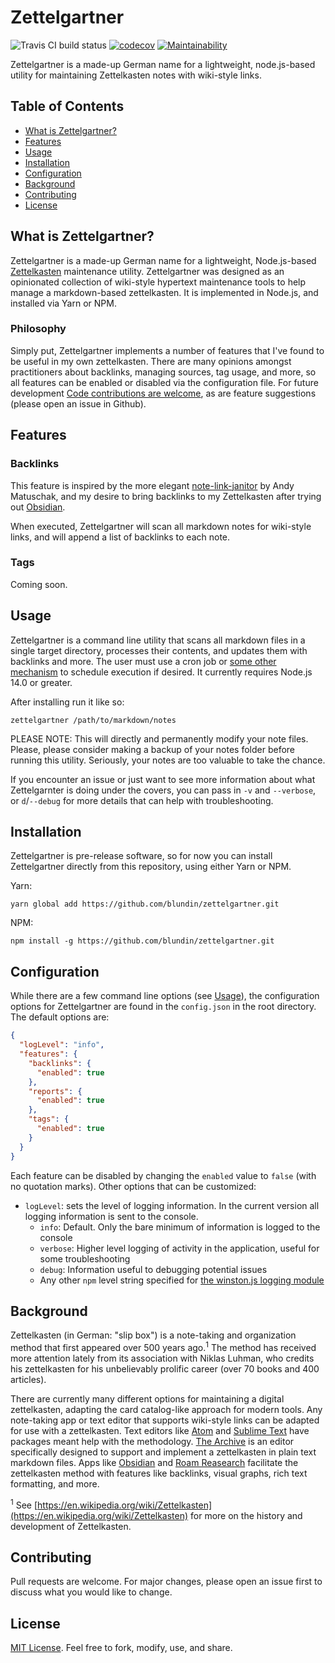 # Zettelgartner

![Travis CI build status](https://travis-ci.org/blundin/zettelgartner.svg?branch=master) [![codecov](https://codecov.io/gh/blundin/zettelgartner/branch/master/graph/badge.svg?token=5BHTEPSNFZ)](https://codecov.io/gh/blundin/zettelgartner) [![Maintainability](https://api.codeclimate.com/v1/badges/e1822c7d10438a991a00/maintainability)](https://codeclimate.com/github/blundin/zettelgartner/maintainability)

Zettelgartner is a made-up German name for a lightweight, node.js-based utility for maintaining Zettelkasten notes with wiki-style links.

## Table of Contents

- [What is Zettelgartner?](#what-is-zettelgartner)
- [Features](#features)
- [Usage](#usage)
- [Installation](#installation)
- [Configuration](#configuration)
- [Background](#background)
- [Contributing](#contributing)
- [License](#license)

## What is Zettelgartner?

Zettelgartner is a made-up German name for a lightweight, Node.js-based [Zettelkasten](https://zettelkasten.de) maintenance utility. Zettelgartner was designed as an opinionated collection of wiki-style hypertext maintenance tools to help manage a markdown-based zettelkasten. It is implemented in Node.js, and installed via Yarn or NPM. 

### Philosophy

Simply put, Zettelgartner implements a number of features that I've found to be useful in my own zettelkasten. There are many opinions amongst practitioners about backlinks, managing sources, tag usage, and more, so all features can be enabled or disabled via the configuration file. For future development [Code contributions are welcome](), as are feature suggestions (please open an issue in Github). 

## Features

### Backlinks

This feature is inspired by the more elegant [note-link-janitor](https://github.com/andymatuschak/note-link-janitor) by Andy Matuschak, and my desire to bring backlinks to my Zettelkasten after trying out [Obsidian](https://obsidian.md).

When executed, Zettelgartner will scan all markdown notes for wiki-style links, and will append a list of backlinks to each note.

### Tags

Coming soon.

## Usage

Zettelgartner is a command line utility that scans all markdown files in a single target directory, processes their contents, and updates them with backlinks and more. The user must use a cron job or [some other mechanism](https://apps.apple.com/us/app/lingon-3/id450201424?mt=12) to schedule execution if desired. It currently requires Node.js 14.0 or greater.

After installing run it like so:

```shell
zettelgartner /path/to/markdown/notes
```

PLEASE NOTE: This will directly and permanently modify your note files. Please, please consider making a backup of your notes folder before running this utility. Seriously, your notes are too valuable to take the chance.

If you encounter an issue or just want to see more information about what Zettelgarnter is doing under the covers, you can pass in `-v` and `--verbose`, or `d`/`--debug` for more details that can help with troubleshooting.

## Installation

Zettelgartner is pre-release software, so for now you can install Zettelgartner directly from this repository, using either Yarn or NPM.

Yarn:

```shell
yarn global add https://github.com/blundin/zettelgartner.git
```

NPM:

```shell
npm install -g https://github.com/blundin/zettelgartner.git
```

## Configuration

While there are a few command line options (see [Usage](#usage)), the configuration options for Zettelgartner are found in the `config.json` in the root directory. The default options are:

```json
{
  "logLevel": "info",
  "features": {
    "backlinks": {
      "enabled": true
    },
    "reports": {
      "enabled": true
    },
    "tags": {
      "enabled": true
    }
  }
}
```

Each feature can be disabled by changing the `enabled` value to `false` (with no quotation marks). Other options that can be customized:

- `logLevel`: sets the level of logging information. In the current version all logging information is sent to the console.
  - `info`: Default. Only the bare minimum of information is logged to the console
  - `verbose`: Higher level logging of activity in the application, useful for some troubleshooting
  - `debug`: Information useful to debugging potential issues
  - Any other `npm` level string specified for [the winston.js logging module](https://github.com/winstonjs/winston#logging-levels)

## Background

Zettelkasten (in German: "slip box") is a note-taking and organization method that first appeared over 500 years ago.<sup>1</sup> The method has received more attention lately from its association with Niklas Luhman, who credits his zettelkasten for his unbelievably prolific career (over 70 books and 400 articles).

There are currently many different options for maintaining a digital zettelkasten, adapting the card catalog-like approach for modern tools. Any note-taking app or text editor that supports wiki-style links can be adapted for use with a zettelkasten. Text editors like [Atom]() and [Sublime Text]() have packages meant help with the methodology. [The Archive](https://zettelkasten.de/the-archive/) is an editor specifically designed to support and implement a zettelkasten in plain text markdown files. Apps like [Obsidian]() and [Roam Reasearch]() facilitate the zettelkasten method with features like backlinks, visual graphs, rich text formatting, and more.

<sup>1</sup> See [https://en.wikipedia.org/wiki/Zettelkasten](https://en.wikipedia.org/wiki/Zettelkasten) for more on the history and development of Zettelkasten.

## Contributing

Pull requests are welcome. For major changes, please open an issue first to discuss what you would like to change.

## License

[MIT License](LICENSE). Feel free to fork, modify, use, and share.
